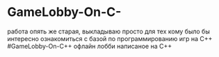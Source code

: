 # GameLobby-On-C-
работа опять же старая, выкладываю просто для тех кому было бы интересно ознакомиться с базой по программированию игр на С++
#GameLobby-On-C++ 
офлайн лобби написаное на С++
